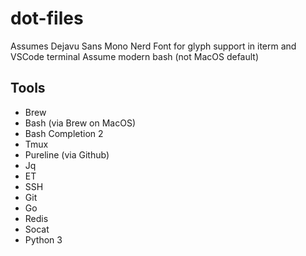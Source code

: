 # dot-files

Assumes Dejavu Sans Mono Nerd Font for glyph support in iterm and VSCode terminal
Assume modern bash (not MacOS default)

## Tools

* Brew
* Bash (via Brew on MacOS)
* Bash Completion 2
* Tmux
* Pureline (via Github)
* Jq
* ET
* SSH
* Git
* Go
* Redis
* Socat
* Python 3